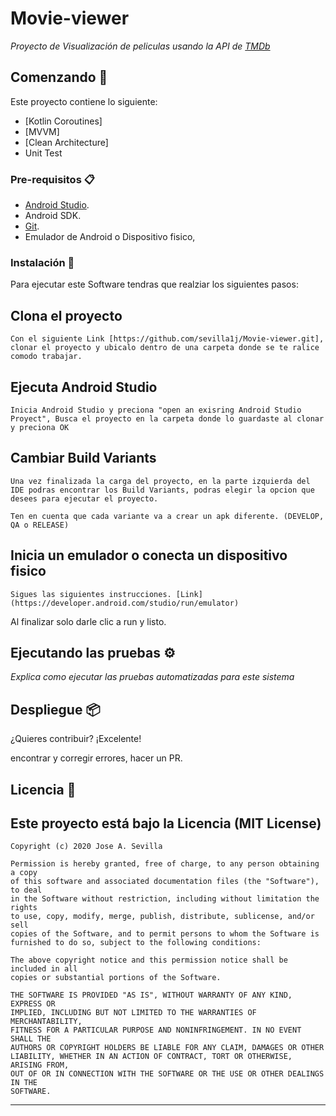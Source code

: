 # Movie-viewer

_Proyecto de Visualización de peliculas usando la API de [TMDb](https://www.themoviedb.org/)_

## Comenzando 🚀

Este proyecto contiene lo siguiente:

  - [Kotlin Coroutines]
  - [MVVM]
  - [Clean Architecture]
  - Unit Test

### Pre-requisitos 📋

 - [Android Studio](https://developer.android.com/studio).
 - Android SDK.
 - [Git](https://git-scm.com/).
 - Emulador de Android o Dispositivo fisico,

### Instalación 🔧

Para ejecutar este Software tendras que realziar los siguientes pasos:

Clona el proyecto
----

```
Con el siguiente Link [https://github.com/sevilla1j/Movie-viewer.git], clonar el proyecto y ubicalo dentro de una carpeta donde se te ralice comodo trabajar.
```

Ejecuta Android Studio
----

```
Inicia Android Studio y preciona "open an exisring Android Studio Proyect", Busca el proyecto en la carpeta donde lo guardaste al clonar y preciona OK
```

Cambiar Build Variants
----

```
Una vez finalizada la carga del proyecto, en la parte izquierda del IDE podras encontrar los Build Variants, podras elegir la opcion que desees para ejecutar el proyecto.

Ten en cuenta que cada variante va a crear un apk diferente. (DEVELOP, QA o RELEASE)
```

Inicia un emulador o conecta un dispositivo fisico
----

```
Sigues las siguientes instrucciones. [Link](https://developer.android.com/studio/run/emulator)
```

Al finalizar solo darle clic a run y listo.

## Ejecutando las pruebas ⚙️

_Explica como ejecutar las pruebas automatizadas para este sistema_

## Despliegue 📦

¿Quieres contribuir? ¡Excelente!

encontrar y corregir errores, hacer un PR.

## Licencia 📄

Este proyecto está bajo la Licencia (MIT License)
----
```
Copyright (c) 2020 Jose A. Sevilla

Permission is hereby granted, free of charge, to any person obtaining a copy
of this software and associated documentation files (the "Software"), to deal
in the Software without restriction, including without limitation the rights
to use, copy, modify, merge, publish, distribute, sublicense, and/or sell
copies of the Software, and to permit persons to whom the Software is
furnished to do so, subject to the following conditions:

The above copyright notice and this permission notice shall be included in all
copies or substantial portions of the Software.

THE SOFTWARE IS PROVIDED "AS IS", WITHOUT WARRANTY OF ANY KIND, EXPRESS OR
IMPLIED, INCLUDING BUT NOT LIMITED TO THE WARRANTIES OF MERCHANTABILITY,
FITNESS FOR A PARTICULAR PURPOSE AND NONINFRINGEMENT. IN NO EVENT SHALL THE
AUTHORS OR COPYRIGHT HOLDERS BE LIABLE FOR ANY CLAIM, DAMAGES OR OTHER
LIABILITY, WHETHER IN AN ACTION OF CONTRACT, TORT OR OTHERWISE, ARISING FROM,
OUT OF OR IN CONNECTION WITH THE SOFTWARE OR THE USE OR OTHER DEALINGS IN THE
SOFTWARE.
```
----
